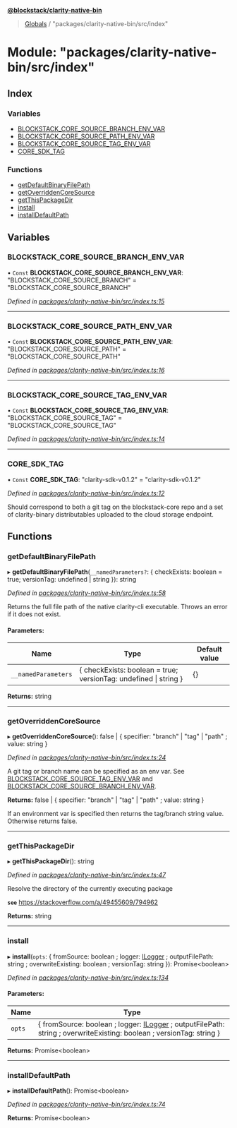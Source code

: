 **[@blockstack/clarity-native-bin](../README.md)**

> [Globals](../globals.md) / "packages/clarity-native-bin/src/index"

# Module: "packages/clarity-native-bin/src/index"

## Index

### Variables

- [BLOCKSTACK_CORE_SOURCE_BRANCH_ENV_VAR](_packages_clarity_native_bin_src_index_.md#blockstack_core_source_branch_env_var)
- [BLOCKSTACK_CORE_SOURCE_PATH_ENV_VAR](_packages_clarity_native_bin_src_index_.md#blockstack_core_source_path_env_var)
- [BLOCKSTACK_CORE_SOURCE_TAG_ENV_VAR](_packages_clarity_native_bin_src_index_.md#blockstack_core_source_tag_env_var)
- [CORE_SDK_TAG](_packages_clarity_native_bin_src_index_.md#core_sdk_tag)

### Functions

- [getDefaultBinaryFilePath](_packages_clarity_native_bin_src_index_.md#getdefaultbinaryfilepath)
- [getOverriddenCoreSource](_packages_clarity_native_bin_src_index_.md#getoverriddencoresource)
- [getThisPackageDir](_packages_clarity_native_bin_src_index_.md#getthispackagedir)
- [install](_packages_clarity_native_bin_src_index_.md#install)
- [installDefaultPath](_packages_clarity_native_bin_src_index_.md#installdefaultpath)

## Variables

### BLOCKSTACK_CORE_SOURCE_BRANCH_ENV_VAR

• `Const` **BLOCKSTACK_CORE_SOURCE_BRANCH_ENV_VAR**: \"BLOCKSTACK_CORE_SOURCE_BRANCH\" = "BLOCKSTACK_CORE_SOURCE_BRANCH"

_Defined in [packages/clarity-native-bin/src/index.ts:15](https://github.com/blockstack/clarity-js-sdk/blob/316fb4e/packages/clarity-native-bin/src/index.ts#L15)_

---

### BLOCKSTACK_CORE_SOURCE_PATH_ENV_VAR

• `Const` **BLOCKSTACK_CORE_SOURCE_PATH_ENV_VAR**: \"BLOCKSTACK_CORE_SOURCE_PATH\" = "BLOCKSTACK_CORE_SOURCE_PATH"

_Defined in [packages/clarity-native-bin/src/index.ts:16](https://github.com/blockstack/clarity-js-sdk/blob/316fb4e/packages/clarity-native-bin/src/index.ts#L16)_

---

### BLOCKSTACK_CORE_SOURCE_TAG_ENV_VAR

• `Const` **BLOCKSTACK_CORE_SOURCE_TAG_ENV_VAR**: \"BLOCKSTACK_CORE_SOURCE_TAG\" = "BLOCKSTACK_CORE_SOURCE_TAG"

_Defined in [packages/clarity-native-bin/src/index.ts:14](https://github.com/blockstack/clarity-js-sdk/blob/316fb4e/packages/clarity-native-bin/src/index.ts#L14)_

---

### CORE_SDK_TAG

• `Const` **CORE_SDK_TAG**: \"clarity-sdk-v0.1.2\" = "clarity-sdk-v0.1.2"

_Defined in [packages/clarity-native-bin/src/index.ts:12](https://github.com/blockstack/clarity-js-sdk/blob/316fb4e/packages/clarity-native-bin/src/index.ts#L12)_

Should correspond to both a git tag on the blockstack-core repo and a
set of clarity-binary distributables uploaded to the cloud storage endpoint.

## Functions

### getDefaultBinaryFilePath

▸ **getDefaultBinaryFilePath**(`__namedParameters?`: { checkExists: boolean = true; versionTag: undefined \| string }): string

_Defined in [packages/clarity-native-bin/src/index.ts:58](https://github.com/blockstack/clarity-js-sdk/blob/316fb4e/packages/clarity-native-bin/src/index.ts#L58)_

Returns the full file path of the native clarity-cli executable.
Throws an error if it does not exist.

#### Parameters:

| Name                | Type                                                             | Default value |
| ------------------- | ---------------------------------------------------------------- | ------------- |
| `__namedParameters` | { checkExists: boolean = true; versionTag: undefined \| string } | {}            |

**Returns:** string

---

### getOverriddenCoreSource

▸ **getOverriddenCoreSource**(): false \| { specifier: \"branch\" \| \"tag\" \| \"path\" ; value: string }

_Defined in [packages/clarity-native-bin/src/index.ts:24](https://github.com/blockstack/clarity-js-sdk/blob/316fb4e/packages/clarity-native-bin/src/index.ts#L24)_

A git tag or branch name can be specified as an env var.
See [BLOCKSTACK_CORE_SOURCE_TAG_ENV_VAR](_packages_clarity_native_bin_src_index_.md#blockstack_core_source_tag_env_var) and [BLOCKSTACK_CORE_SOURCE_BRANCH_ENV_VAR](_packages_clarity_native_bin_src_index_.md#blockstack_core_source_branch_env_var).

**Returns:** false \| { specifier: \"branch\" \| \"tag\" \| \"path\" ; value: string }

If an environment var is specified then returns the tag/branch string value.
Otherwise returns false.

---

### getThisPackageDir

▸ **getThisPackageDir**(): string

_Defined in [packages/clarity-native-bin/src/index.ts:47](https://github.com/blockstack/clarity-js-sdk/blob/316fb4e/packages/clarity-native-bin/src/index.ts#L47)_

Resolve the directory of the currently executing package

**`see`** https://stackoverflow.com/a/49455609/794962

**Returns:** string

---

### install

▸ **install**(`opts`: { fromSource: boolean ; logger: [ILogger](../interfaces/_packages_clarity_native_bin_src_logger_.ilogger.md) ; outputFilePath: string ; overwriteExisting: boolean ; versionTag: string }): Promise\<boolean>

_Defined in [packages/clarity-native-bin/src/index.ts:134](https://github.com/blockstack/clarity-js-sdk/blob/316fb4e/packages/clarity-native-bin/src/index.ts#L134)_

#### Parameters:

| Name   | Type                                                                                                                                                                                      |
| ------ | ----------------------------------------------------------------------------------------------------------------------------------------------------------------------------------------- |
| `opts` | { fromSource: boolean ; logger: [ILogger](../interfaces/_packages_clarity_native_bin_src_logger_.ilogger.md) ; outputFilePath: string ; overwriteExisting: boolean ; versionTag: string } |

**Returns:** Promise\<boolean>

---

### installDefaultPath

▸ **installDefaultPath**(): Promise\<boolean>

_Defined in [packages/clarity-native-bin/src/index.ts:74](https://github.com/blockstack/clarity-js-sdk/blob/316fb4e/packages/clarity-native-bin/src/index.ts#L74)_

**Returns:** Promise\<boolean>
